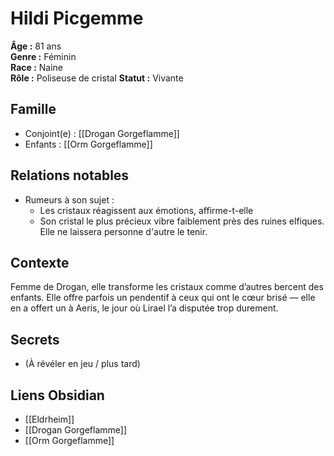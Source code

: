 # Hildi Picgemme

**Âge :** 81 ans  
**Genre :** Féminin  
**Race :** Naine  
**Rôle :** Poliseuse de cristal 
**Statut :** Vivante

## Famille
- Conjoint(e) : [[Drogan Gorgeflamme]]
- Enfants : [[Orm Gorgeflamme]]

## Relations notables
- Rumeurs à son sujet :
	- Les cristaux réagissent aux émotions, affirme-t-elle
	- Son cristal le plus précieux vibre faiblement près des ruines elfiques. Elle ne laissera personne d'autre le tenir.

## Contexte
Femme de Drogan, elle transforme les cristaux comme d’autres bercent des enfants. Elle offre parfois un pendentif à ceux qui ont le cœur brisé — elle en a offert un à Aeris, le jour où Lirael l’a disputée trop durement.

## Secrets
- (À révéler en jeu / plus tard)

## Liens Obsidian
- [[Eldrheim]]
- [[Drogan Gorgeflamme]]
- [[Orm Gorgeflamme]]
